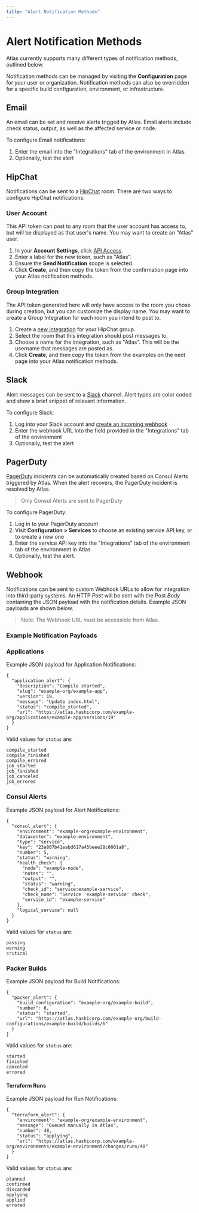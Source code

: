 ```yaml
---
title: "Alert Notification Methods"
---
```


# Alert Notification Methods

Atlas currently supports many different types of notification methods, outlined
below.

Notification methods can be managed by visiting the **Configuration** page for
your user or organization. Notification methods can also be overridden for a
specific build configuration, environment, or infrastructure.

## Email

An email can be set and receive alerts trigged by Atlas. Email
alerts include check status, output, as well as the
affected service or node.

To configure Email notifications:

1. Enter the email into the "Integrations" tab of the environment in Atlas
1. Optionally, test the alert

## HipChat

Notifications can be sent to a [HipChat](https://hipchat.com) room. There are
two ways to configure HipChat notifications:

### User Account

This API token can post to any room that the user account has access to, but
will be displayed as that user's name. You may want to create an "Atlas" user.

1. In your **Account Settings**, click [API
   Access](https://hipchat.com/account/api).
1. Enter a label for the new token, such as "Atlas".
1. Ensure the **Send Notification** scope is selected.
1. Click **Create**, and then copy the token from the confirmation page into
   your Atlas notification methods.

### Group Integration

The API token generated here will only have access to the room you chose during
creation, but you can customize the display name. You may want to create a
Group Integration for each room you intend to post to.

1. Create a [new integration](https://hipchat.com/admin/byo) for your HipChat
   group.
1. Select the room that this integration should post messages to.
1. Choose a name for the integration, such as "Atlas". This will be the
   username that messages are posted as.
1. Click **Create**, and then copy the token from the examples on the next page
   into your Atlas notification methods.

## Slack

Alert messages can be sent to a [Slack](https://slack.com) channel. Alert
types are color coded and show a brief snippet of relevant information.

To configure Slack:

1. Log into your Slack account and [create an incoming webhook](https://my.slack.com/services/new/incoming-webhook/)
1. Enter the webhook URL into the field provided in the "Integrations" tab of the environment
1. Optionally, test the alert

## PagerDuty

[PagerDuty](https://www.pagerduty.com) incidents can be automatically created
based on Consul Alerts triggered by Atlas. When the alert recovers, the
PagerDuty incident is resolved by Atlas.

> Only Consul Alerts are sent to PagerDuty

To configure PagerDuty:

1. Log in to your PagerDuty account
1. Visit **Configuration > Services** to choose an existing service API key, or
   to create a new one
1. Enter the service API key into the "Integrations" tab of the environment tab
   of the environment in Atlas
1. Optionally, test the alert.

## Webhook

Notifications can be sent to custom Webhook URLs to allow for integration
into third-party systems. An HTTP _Post_ will be sent with the Post _Body_
containing the JSON payload with the notification details. Example JSON
payloads are shown below.

> Note: The Webhook URL must be accessible from Atlas.

### Example Notification Payloads

### Applications

Example JSON payload for Application Notifications:

    {
      "application_alert": {
        "description": "Compile started",
        "slug": "example-org/example-app",
        "version": 19,
        "message": "Update index.html",
        "status": "compile_started",
        "url": "https://atlas.hashicorp.com/example-org/applications/example-app/versions/19"
      }
    }

Valid values for `status` are:

    compile_started
    compile_finished
    compile_errored
    job_started
    job_finished
    job_canceled
    job_errored

### Consul Alerts

Example JSON payload for Alert Notifications:

    {
      "consul_alert": {
        "environment": "example-org/example-environment",
        "datacenter": "example-environment",
        "type": "service",
        "key": "23a807b41eabd617a45beee28c0001a8",
        "number": 5,
        "status": "warning",
        "health_check": {
          "node": "example-node",
          "notes": "",
          "output": "",
          "status": "warning",
          "check_id": "service:example-service",
          "check_name": "Service 'example-service' check",
          "service_id": "example-service"
        },
        "logical_service": null
      }
    }

Valid values for `status` are:

    passing
    warning
    critical

### Packer Builds

Example JSON payload for Build Notifications:

    {
      "packer_alert": {
        "build_configuration": "example-org/example-build",
        "number": 6,
        "status": "started",
        "url": "https://atlas.hashicorp.com/example-org/build-configurations/example-build/builds/6"
      }
    }

Valid values for `status` are:

    started
    finished
    canceled
    errored

#### Terraform Runs

Example JSON payload for Run Notifications:

    {
      "terraform_alert": {
        "environment": "example-org/example-environment",
        "message": "Queued manually in Atlas",
        "number": 48,
        "status": "applying",
        "url": "https://atlas.hashicorp.com/example-org/environments/example-environment/changes/runs/48"
      }
    }

Valid values for `status` are:

    planned
    confirmed
    discarded
    applying
    applied
    errored
